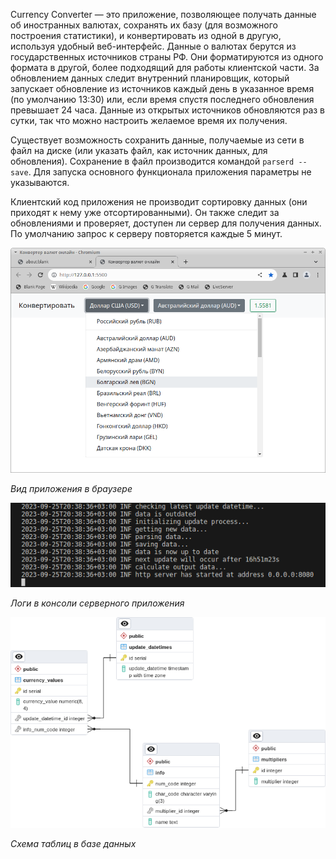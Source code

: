 Currency Converter — это приложение, позволяющее получать данные об иностранных валютах, сохранять их базу (для возможного построения статистики), и конвертировать из одной в другую, используя удобный веб-интерфейс. Данные о валютах берутся из государственных источников страны РФ. Они форматируются из одного формата в другой, более подходящий для работы клиентской части. За обновлением данных следит внутренний планировщик, который запускает обновление из источников каждый день в указанное время (по умолчанию 13:30) или, если время спустя последнего обновления превышает 24 часа. Данные из открытых источников обновляются раз в сутки, так что можно настроить желаемое время их получения.

Существует возможность сохранить данные, получаемые из сети в файл на диске (или указать файл, как источник данных, для обновления). Сохранение в файл производится командой `parserd --save`. Для запуска основного функционала приложения параметры не указываются.

Клиентский код приложения не производит сортировку данных (они приходят к нему уже отсортированными). Он также следит за обновлениями и проверяет, доступен ли сервер для получения данных. По умолчанию запрос к серверу повторяется каждые 5 минут.

![Screenshot](./screenshot.png)

*Вид приложения в браузере*

![Console](./console.png)

*Логи в консоли серверного приложения*

![Database Schema](./schema/database_schema.png)

*Схема таблиц в базе данных*
